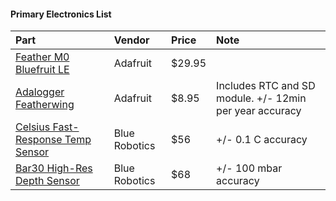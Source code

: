 #### Primary Electronics List
|Part|Vendor|Price|Note|
|:---|:---|:---|:---|
|[Feather M0 Bluefruit LE](https://www.adafruit.com/product/2995?gclid=EAIaIQobChMIo-OggMH52wIVAtlkCh2x8AxQEAAYAiAAEgIEcPD_BwE)|Adafruit|$29.95|
|[Adalogger Featherwing](https://www.adafruit.com/product/2922)|Adafruit|$8.95|Includes RTC and SD module. +/- 12min per year accuracy
|[Celsius Fast-Response Temp Sensor](https://www.bluerobotics.com/store/electronics/celsius-sensor-r1/)|Blue Robotics|$56|+/- 0.1 C accuracy|
|[Bar30 High-Res Depth Sensor](https://www.bluerobotics.com/store/electronics/bar30-sensor-r1/)|Blue Robotics|$68|+/- 100 mbar accuracy
